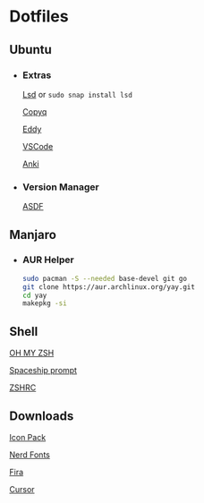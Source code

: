 # Dotfiles

## Ubuntu
* ### Extras
    
    [Lsd](https://github.com/Peltoche/lsd) or ```sudo snap install lsd```
    
    [Copyq](https://github.com/hluk/CopyQ/releases)
    
    [Eddy](https://diolinux.com.br/sistemas-operacionais/como-instalar-e-utilizar-o-eddy-no-ubuntu.html)
    
    [VSCode](https://code.visualstudio.com/)
    
    [Anki](https://apps.ankiweb.net/)
    
* ### Version Manager
    
    [ASDF](https://asdf-vm.com/#/)   

## Manjaro

* ### AUR Helper
    ```sh
    sudo pacman -S --needed base-devel git go
    git clone https://aur.archlinux.org/yay.git
    cd yay
    makepkg -si
    ```
    

## Shell
[OH MY ZSH](https://ohmyz.sh/)

[Spaceship prompt](https://github.com/spaceship-prompt/spaceship-prompt)

[ZSHRC](https://gist.github.com/micaelviana)

## Downloads
[Icon Pack](https://www.gnome-look.org/s/Gnome/p/1279924)

[Nerd Fonts](https://github.com/ryanoasis/nerd-fonts/releases/)

[Fira](https://github.com/tonsky/FiraCode)

[Cursor](https://www.gnome-look.org/s/Gnome/p/1148692)
